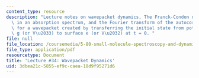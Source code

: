 ```yaml
---
content_type: resource
description: "Lecture notes on wavepacket dynamics, The Franck-Condon distribution\
  \ in an absorption spectrum, and the Fourier transform of the autocorrelation function\
  \ for a wavepacket created by transferring the initial state from potential surface\
  \ g (or V\u2033) to surface e (or V\u2032) at t = 0. "
file: null
file_location: /coursemedia/5-80-small-molecule-spectroscopy-and-dynamics-fall-2008/3dbea21c5855ef9ccaea18d9f95271d6_34_580ln_fa08.pdf
file_type: application/pdf
resourcetype: Document
title: 'Lecture #34: Wavepacket Dynamics'
uid: 3dbea21c-5855-ef9c-caea-18d9f95271d6
---
```

